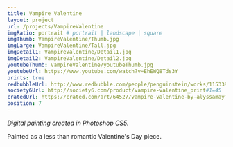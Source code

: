 ```yaml
---
title: Vampire Valentine
layout: project
url: /projects/VampireValentine
imgRatio: portrait # portrait | landscape | square
imgThumb: VampireValentine/Thumb.jpg
imgLarge: VampireValentine/Tall.jpg
imgDetail1: VampireValentine/Detail1.jpg
imgDetail2: VampireValentine/Detail2.jpg
youtubeThumb: VampireValentine/youtubeThumb.jpg
youtubeUrl: https://www.youtube.com/watch?v=EhEWQ8Tds3Y
prints: true
redbubbleUrl: http://www.redbubble.com/people/penguinstein/works/11533959-vampire-valentine
society6Url: http://society6.com/product/vampire-valentine_print#1=45
cratedUrl: https://crated.com/art/64527/vampire-valentine-by-alyssamay?product=PO&size=16%7C12
position: 7
---
```


*Digital painting created in Photoshop CS5.*

Painted as a less than romantic Valentine's Day piece.